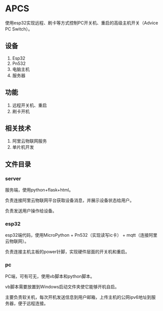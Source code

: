 # APCS
使用esp32实现远程、刷卡等方式控制PC开关机、重启的高级主机开关（Advice PC Switch）。

## 设备
1. Esp32
2. Pn532
3. 电脑主机
4. 服务器

## 功能
1. 远程开关机、重启
2. 刷卡开机

## 相关技术
1. 阿里云物联网服务
2. 单片机开发

## 文件目录
### server
服务端，使用python+flask+html。

负责连接阿里云物联网平台获取设备消息，并展示设备状态给用户。

负责发送用户操作给设备。

### esp32
esp32端代码，使用MicroPython + Pn532（实现读写ic卡） + mqtt（连接阿里云物联网）。

负责连接主机主板的power针脚，实现硬件层面的开关机和重启。

### pc
PC端，可有可无，使用vb脚本和python脚本。

vb脚本需要放置到Windows启动文件夹使它能够开机自启。

主要负责软关机，每次开机发送信息到用户邮箱，上传主机的公网ipv6地址到服务器，便于远程连接。
